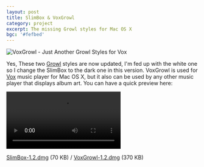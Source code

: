 ```yaml
---
layout: post
title: SlimBox & VoxGrowl
category: project
excerpt: The missing Growl styles for Mac OS X
bgc: '#fefbed'
---
```


<p><img src="{{ site.file }}/slimbox-voxgrowl.png" alt="VoxGrowl - Just Another Growl Styles for Vox"></p>

<p>Yes, These two <a href="http://growl.info/">Growl</a> styles are now updated, I'm fed up with the white one so I change the SlimBox to the dark one in this version. VoxGrowl is used for <a href="http://www.voxapp.uni.cc/">Vox</a> music player for Mac OS X, but it also can be used by any other music player that displays album art. You can have a quick preview here:</p>

<video controls><source src="{{ site.file }}/slimbox-voxgrowl.mov" type=video/mp4></video>

<p class=download><a href="http://github.com/downloads/sparanoid/slimbox/SlimBox-1.2.dmg">SlimBox-1.2.dmg</a> (70 KB) / <a href="http://github.com/downloads/sparanoid/voxgrowl/VoxGrowl-1.2.dmg">VoxGrowl-1.2.dmg</a> (370 KB)</p>
